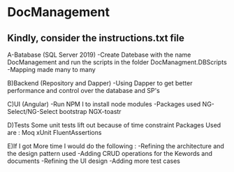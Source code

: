 # DocManagement
## Kindly, consider the instructions.txt file
 A-Batabase (SQL Server 2019)
-Create Datebase with the name DocManagement and run the scripts in the folder DocManagment.DBScripts
-Mapping made many to many

B)Backend (Repository and Dapper)
-Using Dapper to get better performance and control over the database and SP's

C)UI (Angular)
-Run NPM I to install node modules
-Packages used 
NG-Select/NG-Select
bootstrap
NGX-toastr

D)Tests
Some unit tests lift out because of time constraint
Packages Used are : 
Moq
xUnit
FluentAssertions

E)If I got More time I would do the following : 
-Refining the architecture and the design pattern used
-Adding CRUD operations for the Kewords and documents
-Refining the UI design
-Adding more test cases
